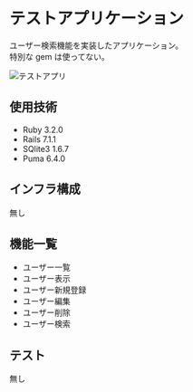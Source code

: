 # テストアプリケーション
ユーザー検索機能を実装したアプリケーション。<br>
特別な gem は使ってない。

![テストアプリ](https://github.com/harutoreon/user_search_test_app/assets/60533209/5283e417-09cf-4f40-b267-40a34062effa)

## 使用技術
- Ruby 3.2.0
- Rails 7.1.1
- SQlite3 1.6.7
- Puma 6.4.0

## インフラ構成
無し

## 機能一覧
- ユーザー一覧
- ユーザー表示
- ユーザー新規登録
- ユーザー編集
- ユーザー削除
- ユーザー検索

## テスト
無し